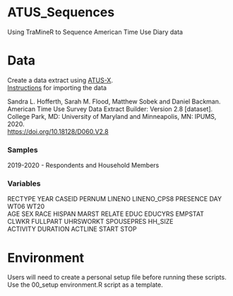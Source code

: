 # ATUS_Sequences
Using TraMineR to Sequence American Time Use Diary data

# Data
Create a data extract using [ATUS-X](https://www.atusdata.org).  
[Instructions](https://cran.r-project.org/web/packages/ipumsr/vignettes/ipums.html) for importing the data  
  
Sandra L. Hofferth, Sarah M. Flood, Matthew Sobek and Daniel Backman.  
American Time Use Survey Data Extract Builder: Version 2.8 [dataset].  
College Park, MD: University of Maryland and Minneapolis, MN: IPUMS, 2020.  
https://doi.org/10.18128/D060.V2.8  
  
  
### Samples  
  
2019-2020 - Respondents and Household Members  
  
### Variables  
  
RECTYPE       YEAR          CASEID       PERNUM         LINENO        LINENO_CPS8   PRESENCE     DAY      WT06     WT20  
AGE           SEX           RACE          HISPAN        MARST         RELATE        EDUC         EDUCYRS  EMPSTAT       
CLWKR         FULLPART      UHRSWORKT     SPOUSEPRES    HH_SIZE  
ACTIVITY      DURATION      ACTLINE       START         STOP  


# Environment  
Users will need to create a personal setup file before running these scripts. 
Use the 00_setup environment.R script as a template.  
